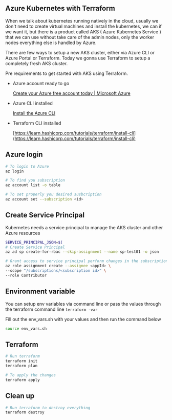 ## Azure Kubernetes with Terraform

When we talk about kubernetes running natively in the cloud, usually we don't need to create virtual machines and install the kubernetes, we can if we want it, but there is a product called AKS ( Azure Kubernetes Service ) that we can use without take care of the admin nodes, only the worker nodes everything else is handled by Azure.

There are few ways to setup a new AKS cluster, either via Azure CLI or Azure Portal or Terraform. Today we gonna use Terraform to setup a completely fresh AKS cluster.

Pre requirements to get started with AKS using Terraform.

- Azure account ready to go

    [Create your Azure free account today | Microsoft Azure](https://azure.microsoft.com/en-us/free/search/?&ef_id=Cj0KCQiAx9mABhD0ARIsAEfpavQZDm9_-PGlK3673LcaOe3Qkpn_nR9gRjPMpLhkoB7yxONAkHj40qYaAn04EALw_wcB:G:s&OCID=AID2100049_SEM_Cj0KCQiAx9mABhD0ARIsAEfpavQZDm9_-PGlK3673LcaOe3Qkpn_nR9gRjPMpLhkoB7yxONAkHj40qYaAn04EALw_wcB:G:s)

- Azure CLI installed

    [Install the Azure CLI](https://docs.microsoft.com/en-us/cli/azure/install-azure-cli)

- Terraform CLI installed

    [https://learn.hashicorp.com/tutorials/terraform/install-cli](https://learn.hashicorp.com/tutorials/terraform/install-cli)

## Azure login

```bash
# To login to Azure
az login 

# To find you subscription
az account list -o table

# To set properly you desired susbcription
az account set --subscription <id>
```

## Create Service Principal

Kubernetes needs a service principal to manage the AKS cluster and other Azure resources

```bash
SERVICE_PRINCIPAL_JSON=$(
# Create Service Principal
az ad sp create-for-rbac --skip-assignment --name sp-test01 -o json

# Grant access to service principal perform changes in the subscription
az role assignment create --assignee <appId> \
--scope "/subscriptions/<subscription id>" \
--role Contributor
```

## Environment variable

You can setup env variables via command line or pass the values through the terraform command line `terraform -var`

Fill out the env_vars.sh with your values and then run the command below

```bash
source env_vars.sh
```

## Terraform

```bash
# Run terraform
terraform init
terraform plan

# To apply the changes
terraform apply
```

## Clean up

```bash
# Run terraform to destroy everything
terraform destroy
```
